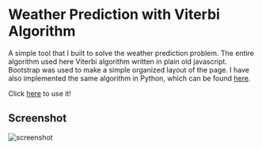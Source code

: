 # Weather Prediction with Viterbi Algorithm
A simple tool that I built to solve the weather prediction problem. The entire algorithm used here Viterbi algorithm written in plain old javascript. Bootstrap was used to make a simple organized layout of the page. I have also implemented the same algorithm in Python, which can be found [here](https://github.com/hsuanhauliu/coding-practice/tree/master/machine-learning/viterbi-algorithm).

Click [here](https://hsuanhauliu.github.io/weather_prediction_with_viterbi_algorithm/index.html) to use it!

## Screenshot
![screenshot](https://github.com/hsuanhauliu/weather_prediction_with_viterbi_algorithm/screenshot.jpg "screenshot")
